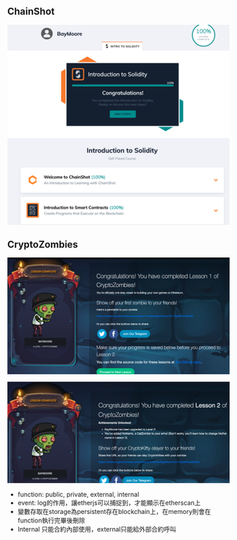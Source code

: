 ## ChainShot

![chainshot](./chainshot.png)

## CryptoZombies

![lesson1](./lesson1.png)

![lesson2](./lesson2.png)

* function: public, private, external, internal
* event: log的作用，讓etherjs可以捕捉到，才能顯示在etherscan上
* 變數存取在storage為persistent存在blockchain上，在memory則會在function執行完畢後刪除
* Internal 只能合約內部使用，external只能給外部合約呼叫
